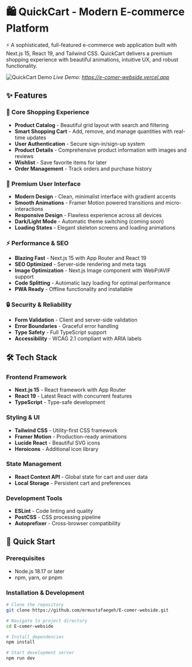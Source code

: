 # 🛍️ QuickCart - Modern E-commerce Platform

⚡ A sophisticated, full-featured e-commerce web application built with Next.js 15, React 19, and Tailwind CSS. QuickCart delivers a premium shopping experience with beautiful animations, intuitive UX, and robust functionality.

![QuickCart Demo](https://via.placeholder.com/800x400/10b981/ffffff?text=QuickCart+E-commerce+Platform)
_Live Demo: https://e-comer-webside.vercel.app_

## ✨ Features

### 🎯 Core Shopping Experience

- **Product Catalog** - Beautiful grid layout with search and filtering
- **Smart Shopping Cart** - Add, remove, and manage quantities with real-time updates
- **User Authentication** - Secure sign-in/sign-up system
- **Product Details** - Comprehensive product information with images and reviews
- **Wishlist** - Save favorite items for later
- **Order Management** - Track orders and purchase history

### 🎨 Premium User Interface

- **Modern Design** - Clean, minimalist interface with gradient accents
- **Smooth Animations** - Framer Motion powered transitions and micro-interactions
- **Responsive Design** - Flawless experience across all devices
- **Dark/Light Mode** - Automatic theme switching (coming soon)
- **Loading States** - Elegant skeleton screens and loading animations

### ⚡ Performance & SEO

- **Blazing Fast** - Next.js 15 with App Router and React 19
- **SEO Optimized** - Server-side rendering and meta tags
- **Image Optimization** - Next.js Image component with WebP/AVIF support
- **Code Splitting** - Automatic lazy loading for optimal performance
- **PWA Ready** - Offline functionality and installable

### 🔒 Security & Reliability

- **Form Validation** - Client and server-side validation
- **Error Boundaries** - Graceful error handling
- **Type Safety** - Full TypeScript support
- **Accessibility** - WCAG 2.1 compliant with ARIA labels

## 🛠 Tech Stack

### Frontend Framework

- **Next.js 15** - React framework with App Router
- **React 19** - Latest React with concurrent features
- **TypeScript** - Type-safe development

### Styling & UI

- **Tailwind CSS** - Utility-first CSS framework
- **Framer Motion** - Production-ready animations
- **Lucide React** - Beautiful SVG icons
- **Heroicons** - Additional icon library

### State Management

- **React Context API** - Global state for cart and user data
- **Local Storage** - Persistent cart and preferences

### Development Tools

- **ESLint** - Code linting and quality
- **PostCSS** - CSS processing pipeline
- **Autoprefixer** - Cross-browser compatibility

## 🚀 Quick Start

### Prerequisites

- Node.js 18.17 or later
- npm, yarn, or pnpm

### Installation & Development

```bash
# Clone the repository
git clone https://github.com/mrmustafaegeh/E-comer-webside.git

# Navigate to project directory
cd E-comer-webside

# Install dependencies
npm install

# Start development server
npm run dev
```

